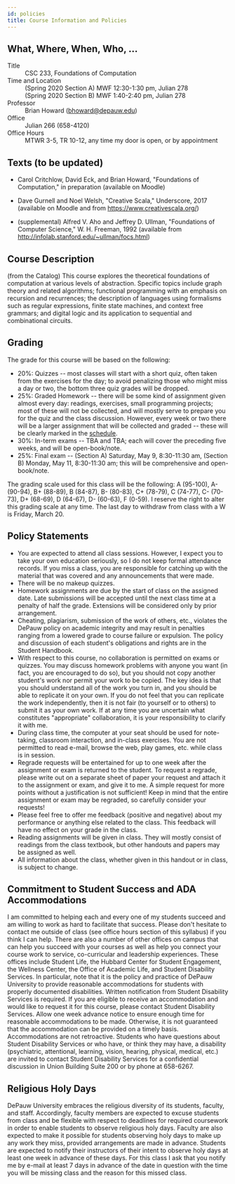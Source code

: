 ```yaml
---
id: policies
title: Course Information and Policies
---
```


## What, Where, When, Who, ...

<dl>
<dt>Title</dt>
<dd>CSC 233, Foundations of Computation</dd>

<dt>Time and Location</dt>
<dd>(Spring 2020 Section A) MWF 12:30-1:30 pm, Julian 278</dd>
<dd>(Spring 2020 Section B) MWF 1:40-2:40 pm, Julian 278</dd>

<dt>Professor</dt>
<dd>Brian Howard (<a href="mailto:bhoward@depauw.edu">bhoward@depauw.edu</a>)</dd>

<dt>Office</dt>
<dd>Julian 266 (658-4120)</dd>

<dt>Office Hours</dt>
<dd>MTWR 3-5, TR 10-12, any time my door is open, or by appointment</dd>
</dl>

## Texts (to be updated)

* Carol Critchlow, David Eck, and Brian Howard, "Foundations of Computation," in preparation (available on Moodle)

* Dave Gurnell and Noel Welsh, "Creative Scala," Underscore, 2017 (available on Moodle and from https://www.creativescala.org/)

* (supplemental) Alfred V. Aho and Jeffrey D. Ullman, "Foundations of Computer Science," W. H. Freeman, 1992 (available from http://infolab.stanford.edu/~ullman/focs.html)

## Course Description

(from the Catalog) This course explores the theoretical foundations of computation at various levels of abstraction. Specific topics include graph theory and related algorithms; functional programming with an emphasis on recursion and recurrences; the description of languages using formalisms such as regular expressions, finite state machines, and context free grammars; and digital logic and its application to sequential and combinational circuits.

## Grading

The grade for this course will be based on the following:

* 20%: Quizzes -- most classes will start with a short quiz, often taken from the exercises for the day; to avoid penalizing those who might miss a day or two, the bottom three quiz grades will be dropped.
* 25%: Graded Homework -- there will be some kind of assignment given almost every day: readings, exercises, small programming projects; most of these will not be collected, and will mostly serve to prepare you for the quiz and the class discussion. However, every week or two there will be a larger assignment that will be collected and graded -- these will be clearly marked in the [schedule](blog).
* 30%: In-term exams -- TBA and TBA; each will cover the preceding five weeks, and will be open-book/note.
* 25%: Final exam -- (Section A) Saturday, May 9, 8:30-11:30 am, (Section B) Monday, May 11, 8:30-11:30 am; this will be comprehensive and open-book/note.

The grading scale used for this class will be the following: A (95-100), A- (90-94), B+ (88-89), B (84-87), B- (80-83), C+ (78-79), C (74-77), C- (70-73), D+ (68-69), D (64-67), D- (60-63), F (0-59). I reserve the right to alter this grading scale at any time. The last day to withdraw from class with a W is Friday, March 20.

## Policy Statements

* You are expected to attend all class sessions. However, I expect you to take your own education seriously, so I do not keep formal attendance records. If you miss a class, you are responsible for catching up with the material that was covered and any announcements that were made.
* There will be no makeup quizzes.
* Homework assignments are due by the start of class on the assigned date. Late submissions will be accepted until the next class time at a penalty of half the grade. Extensions will be considered only by prior arrangement.
* Cheating, plagiarism, submission of the work of others, etc., violates the DePauw policy on academic integrity and may result in penalties ranging from a lowered grade to course failure or expulsion. The policy and discussion of each student's obligations and rights are in the Student Handbook.
* With respect to this course, no collaboration is permitted on exams or quizzes. You may discuss homework problems with anyone you want (in fact, you are encouraged to do so), but you should not copy another student's work nor permit your work to be copied. The key idea is that you should understand all of the work you turn in, and you should be able to replicate it on your own. If you do not feel that you can replicate the work independently, then it is not fair (to yourself or to others) to submit it as your own work. If at any time you are uncertain what constitutes "appropriate" collaboration, it is your responsibility to clarify it with me.
* During class time, the computer at your seat should be used for note-taking, classroom interaction, and in-class exercises. You are not permitted to read e-mail, browse the web, play games, etc. while class is in session.
* Regrade requests will be entertained for up to one week after the assignment or exam is returned to the student. To request a regrade, please write out on a separate sheet of paper your request and attach it to the assignment or exam, and give it to me. A simple request for more points without a justification is not sufficient! Keep in mind that the entire assignment or exam may be regraded, so carefully consider your requests!
* Please feel free to offer me feedback (positive and negative) about my performance or anything else related to the class. This feedback will have no effect on your grade in the class.
* Reading assignments will be given in class. They will mostly consist of readings from the class textbook, but other handouts and papers may be assigned as well.
* All information about the class, whether given in this handout or in class, is subject to change.

## Commitment to Student Success and ADA Accommodations

I am committed to helping each and every one of my students succeed and am willing to work as hard to facilitate that success. Please don't hesitate to contact me outside of class (see office hours section of this syllabus) if you think I can help. There are also a number of other offices on campus that can help you succeed with your courses as well as help you connect your course work to service, co-curricular and leadership experiences. These offices include Student Life, the Hubbard Center for Student Engagement, the Wellness Center, the Office of Academic Life, and Student Disability Services. In particular, note that it is the policy and practice of DePauw University to provide reasonable accommodations for students with properly documented disabilities. Written notification from Student Disability Services is required. If you are eligible to receive an accommodation and would like to request it for this course, please contact Student Disability Services. Allow one week advance notice to ensure enough time for reasonable accommodations to be made. Otherwise, it is not guaranteed that the accommodation can be provided on a timely basis. Accommodations are not retroactive. Students who have questions about Student Disability Services or who have, or think they may have, a disability (psychiatric, attentional, learning, vision, hearing, physical, medical, etc.) are invited to contact Student Disability Services for a confidential discussion in Union Building Suite 200 or by phone at 658-6267.

## Religious Holy Days

DePauw University embraces the religious diversity of its students, faculty, and staff. Accordingly, faculty members are expected to excuse students from class and be flexible with respect to deadlines for required coursework in order to enable students to observe religious holy days. Faculty are also expected to make it possible for students observing holy days to make up any work they miss, provided arrangements are made in advance. Students are expected to notify their instructors of their intent to observe holy days at least one week in advance of these days. For this class I ask that you notify me by e-mail at least 7 days in advance of the date in question with the time you will be missing class and the reason for this missed class.

